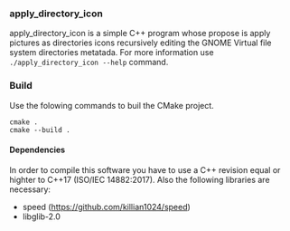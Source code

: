 ### apply_directory_icon ###

apply_directory_icon is a simple C++ program whose propose is apply pictures as directories icons 
recursively editing the GNOME Virtual file system directories metatada. For more information use 
`./apply_directory_icon --help` command.

### Build ###

Use the folowing commands to buil the CMake project.

    cmake .
    cmake --build .

#### Dependencies ####

In order to compile this software you have to use a C++ revision equal or highter to C++17 
(ISO/IEC 14882:2017). Also the following libraries are necessary:
- speed (https://github.com/killian1024/speed)
- libglib-2.0
